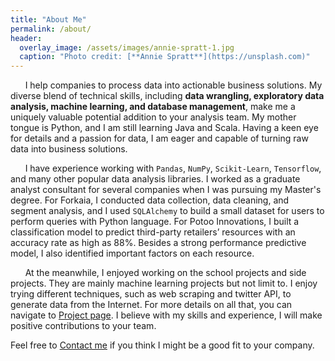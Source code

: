 ```yaml
---
title: "About Me"
permalink: /about/
header:
  overlay_image: /assets/images/annie-spratt-1.jpg
  caption: "Photo credit: [**Annie Spratt**](https://unsplash.com)"
---
```

&nbsp;&nbsp;&nbsp;&nbsp;&nbsp;&nbsp;I help companies to process data into actionable business solutions. My diverse blend of technical skills, including **data wrangling, exploratory data analysis, machine learning, and database management**, make me a uniquely valuable potential addition to your analysis team. My mother tongue is Python, and I am still learning Java and Scala. Having a keen eye for details and a passion for data, I am eager and capable of turning raw data into business solutions. 

&nbsp;&nbsp;&nbsp;&nbsp;&nbsp;&nbsp;I have experience working with `Pandas`, `NumPy`, `Scikit-Learn`, `Tensorflow`, and many other popular data analysis libraries. I worked as a graduate analyst consultant for several companies when I was pursuing my Master's degree. For Forkaia, I conducted data collection, data cleaning, and segment analysis, and I used `SQLAlchemy` to build a small dataset for users to perform queries with Python language. For Potoo Innovations, I built a classification model to predict third-party retailers’ resources with an accuracy rate as high as 88%. Besides a strong performance predictive model, I also identified important factors on each resource. 

&nbsp;&nbsp;&nbsp;&nbsp;&nbsp;&nbsp;At the meanwhile, I enjoyed working on the school projects and side projects. They are mainly machine learning projects but not limit to. I enjoy trying different techniques, such as web scraping and twitter API, to generate data from the Internet. For more details on all that, you can navigate to [Project page](https://chw18019.github.io/projects). I believe with my skills and experience, I will make positive contributions to your team. 

Feel free to [Contact me](mailto:chi-hua.wu@uconn.edu?subject=[GithubPages]) if you think I might be a good fit to your company.
